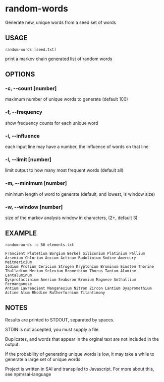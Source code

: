 # random-words

Generate new, unique words from a seed set of words

## USAGE

    random-words [seed.txt]
    
print a markov chain generated list of random words

## OPTIONS

### -c, --count [number]      

maximum number of unique words to generate (default 100)

### -f, --frequency
    
show frequency counts for each unique word

### -i, --influence
    
each input line may have a number, the influence of words on that line

### -l, --limit [number]
    
limit output to how many most frequent words (default all)

### -m, --minimum [number]

minimum length of word to generate (default, and lowest, is window size)

### -w, --window [number]

size of the markov analysis window in characters, (2+, default 3)


## EXAMPLE

    random-words -c 50 elements.txt

    Francient Plutetium Borgium Berkel Siliconium Platinium Pallium 
    Arsenium Chlorium Ancium Actinum Radolinium Sodine Amercury Meitnericium 
    Iodium Prosium Cericium Strogen Kryptonium Brominum Einsten Thorine 
    Thalladium Merium Selevium Bromethium Thorus Tanium Alumine Lantaluminum 
    Dysprotactinium Amerium Seaboron Bromium Magnese Anthallium Fermanganese 
    Antium Lawrencient Manganesium Nitron Zircon Lantium Dyspromethium 
    Actine Alum Rhodine Rutherfornium Titantimony


## NOTES

Results are printed to STDOUT, separated by spaces. 

STDIN is not accepted, you must supply a file. 

Duplicates, and words that appear in the orginal text are not included in the output. 

If the probability of generating unique words is low, it may take a while to generate a large set of unique words.

Project is written in SAI and transpiled to Javascript. For more about this, see npm/sai-language

